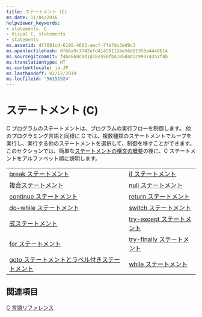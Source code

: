 ```yaml
---
title: ステートメント (C)
ms.date: 11/04/2016
helpviewer_keywords:
- statements, C
- Visual C, statements
- statements
ms.assetid: df3891cd-6195-4663-aecf-7fe7dc3ed9c3
ms.openlocfilehash: 0fb6a9c3742efd414581124e56d01356e4448614
ms.sourcegitcommit: f4be868c0d1d78e550fba105d4d3c993743a1f4b
ms.translationtype: HT
ms.contentlocale: ja-JP
ms.lasthandoff: 02/12/2019
ms.locfileid: "56151924"
---
```

# <a name="statements-c"></a>ステートメント (C)

C プログラムのステートメントは、プログラムの実行フローを制御します。 他のプログラミング言語と同様に C では、複数種類のステートメントでループを実行し、実行する他のステートメントを選択して、制御を移すことができます。 このセクションでは、簡単な[ステートメントの構文の概要](../c-language/overview-of-c-statements.md)の後に、C ステートメントをアルファベット順に説明します。

|||
|-|-|
|[break ステートメント](../c-language/break-statement-c.md)|[if ステートメント](../c-language/if-statement-c.md)|
|[複合ステートメント](../c-language/compound-statement-c.md)|[null ステートメント](../c-language/null-statement-c.md)|
|[continue ステートメント](../c-language/continue-statement-c.md)|[return ステートメント](../c-language/return-statement-c.md)|
|[do-while ステートメント](../c-language/do-while-statement-c.md)|[switch ステートメント](../c-language/switch-statement-c.md)|
|[式ステートメント](../c-language/expression-statement-c.md)|[try-except ステートメント](../c-language/try-except-statement-c.md)|
|[for ステートメント](../c-language/for-statement-c.md)|[try-finally ステートメント](../c-language/try-finally-statement-c.md)|
|[goto ステートメントとラベル付きステートメント](../c-language/goto-and-labeled-statements-c.md)|[while ステートメント](../c-language/while-statement-c.md)|

## <a name="see-also"></a>関連項目

[C 言語リファレンス](../c-language/c-language-reference.md)
